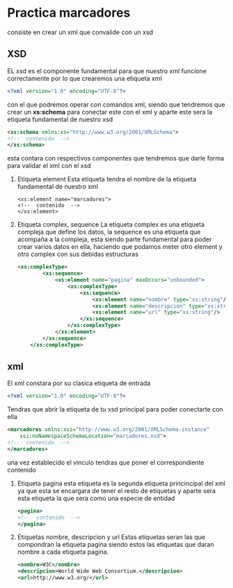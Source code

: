 # Practica marcadores

consiste en crear un xml que convalide con un xsd

## XSD

EL xsd es el componente fundamental para que nuestro xml funcione correctamente por lo que crearemos una etiqueta xml
```xml
<?xml version="1.0" encoding="UTF-8"?>
```
con el que podremos operar con comandos xml, siendo que tendremos que crear un **xs:schema** para conectar este con el xml y aparte este sera la etiqueta fundamental de nuestro xsd
```xsd
<xs:schema xmlns:xs="http://www.w3.org/2001/XMLSchema">
<!--  contenido  -->
</xs:schema>
```
esta contara con respectivos componentes que tendremos que darle forma para validar el xml con el xsd

1. Etiqueta element
    Esta etiqueta tendra el nombre de la etiqueta fundamental de nuestro xml
    ```
    <xs:element name="marcadores">
    <!--  contenido  -->
    </xs:element>
    ```
2. Etiqueta complex, sequence
    La etiqueta complex es una etiqueta compleja que define los datos, la sequence es una etiqueta que acompaña a la compleja, esta siendo parte fundamental para poder crear varíos datos en ella, haciendo que podamos meter otro element y otro complex con sus debidas estructuras
    ```xsd
    <xs:complexType>
            <xs:sequence>
                <xs:element name="pagina" maxOccurs="unbounded">
                    <xs:complexType>
                        <xs:sequence>
                            <xs:element name="nombre" type="xs:string"/>
                            <xs:element name="descripcion" type="xs:string"/>
                            <xs:element name="url" type="xs:string"/>
                        </xs:sequence>
                    </xs:complexType>
                </xs:element>
            </xs:sequence>
        </xs:complexType>
    ```

## xml

El xml constara por su clasica etiqueta de entrada
```xml
<?xml version="1.0" encoding="UTF-8"?>
```
Tendras que abrir la etiqueta de tu xsd principal para poder conectarte con ella
```xml
<marcadores xmlns:xsi="http://www.w3.org/2001/XMLSchema-instance"
    xsi:noNamespaceSchemaLocation="marcadores.xsd">
<!--  contenido  -->
</marcadores>
```
una vez establecido el vinculo tendras que poner el correspondiente contenido
1. Etiqueta pagina
    esta etiqueta es la segunda etiqueta princincipal del xml ya que esta se encargara de tener el resto de etiquetas y aparte sera esta etiqueta la que sera como una especie de entidad
    ```xml
    <pagina>
    <!--  contenido  -->
    </pagina>
    ```
2. Etiquetas nombre, descripcion y url
    Estas etiquetas seran las que compondran la etiqueta pagina siendo estos las etiquetas que daran nombre a cada etiqueta pagina.
    ```xml
    <nombre>W3C</nombre>
    <descripcion>World Wide Web Consortium.</descripcion>
    <url>http://www.w3.org/</url>
    ```